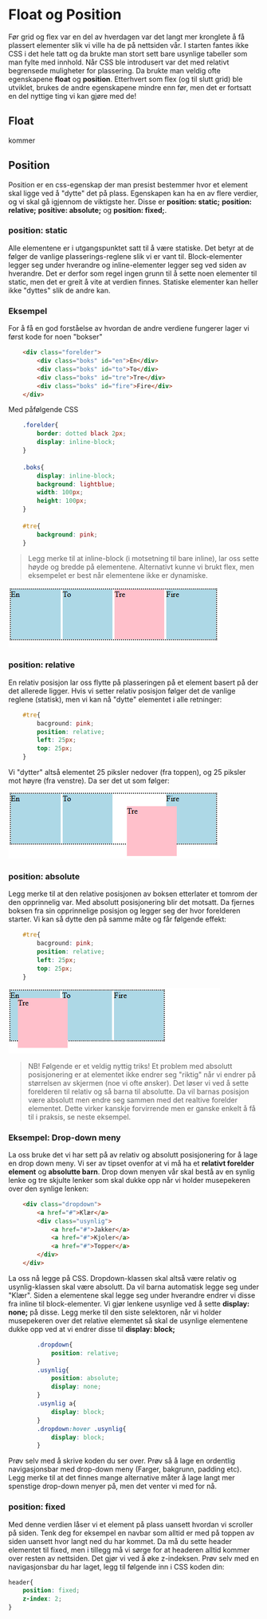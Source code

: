 # Float og Position

Før grid og flex var en del av hverdagen var det langt mer kronglete å få plassert elementer slik vi ville ha de på nettsiden vår. I starten fantes ikke CSS i det hele tatt og da brukte man stort sett bare usynlige tabeller som man fylte med innhold. Når CSS ble introdusert var det med relativt begrensede muligheter for plassering. Da brukte man veldig ofte egenskapene **float** og **position**. Etterhvert som flex (og til slutt grid) ble utviklet, brukes de andre egenskapene mindre enn før, men det er fortsatt en del nyttige ting vi kan gjøre med de!


## Float

kommer

## Position

Position er en css-egenskap der man presist bestemmer hvor et element skal ligge ved å "dytte" det på plass. Egenskapen kan ha en av flere verdier, og vi skal gå igjennom de viktigste her. Disse er **position: static;**  **position: relative;** **positive: absolute;**  og **position: fixed;**.

### position: static

Alle elementene er i utgangspunktet satt til å være statiske. Det betyr at de følger de vanlige plasserings-reglene slik vi er vant til. Block-elementer legger seg under hverandre og inline-elementer legger seg ved siden av hverandre. Det er derfor som regel ingen grunn til å sette noen elementer til static, men det er greit å vite at verdien finnes. Statiske elementer kan heller ikke "dyttes" slik de andre kan.

### Eksempel

For å få en god forståelse av hvordan de andre verdiene fungerer lager vi først kode for noen "bokser"

```HTML
    <div class="forelder">
        <div class="boks" id="en">En</div>
        <div class="boks" id="to">To</div>
        <div class="boks" id="tre">Tre</div>
        <div class="boks" id="fire">Fire</div>
    </div>
```

Med påfølgende CSS

```CSS
    .forelder{
        border: dotted black 2px;
        display: inline-block;
    }

    .boks{
        display: inline-block;
        background: lightblue;
        width: 100px;
        height: 100px;
    }

    #tre{
        background: pink;
    }
```

> Legg merke til at inline-block (i motsetning til bare inline), lar oss sette høyde og bredde på elementene. Alternativt kunne vi brukt flex, men eksempelet er best når elementene ikke er dynamiske.

![Static](position1.png)

### position: relative

En relativ posisjon lar oss flytte på plasseringen på et element basert på der det allerede ligger. Hvis vi setter relativ posisjon følger det de vanlige reglene (statisk), men vi kan nå "dytte" elementet i alle retninger:

```CSS
    #tre{
        bacground: pink;
        position: relative;
        left: 25px;
        top: 25px;
    }
```
Vi "dytter" altså elementet 25 piksler nedover (fra toppen), og 25 piksler mot høyre (fra venstre). Da ser det ut som følger:

![Relative](position2.png)

### position: absolute 

Legg merke til at den relative posisjonen av boksen etterlater et tomrom der den opprinnelig var. Med absolutt posisjonering blir det motsatt. Da fjernes boksen fra sin opprinnelige posisjon og legger seg der hvor forelderen starter. Vi kan så dytte den på samme måte og får følgende effekt:

```CSS
    #tre{
        bacground: pink;
        position: relative;
        left: 25px;
        top: 25px;
    }
```

![Absolutt](position3.png)

> NB! Følgende er et veldig nyttig triks! Et problem med absolutt posisjonering er at elementet ikke endrer seg "riktig" når vi endrer på størrelsen av skjermen (noe vi ofte ønsker). Det løser vi ved å sette forelderen til relativ og så barna til absolutte. Da vil barnas posisjon være absolutt men endre seg sammen med det realtive forelder elementet. Dette virker kanskje forvirrende men er ganske enkelt å få til i praksis, se neste eksempel.

### Eksempel: Drop-down meny

La oss bruke det vi har sett på av relativ og absolutt posisjonering for å lage en drop down meny. Vi ser av tipset ovenfor at vi må ha et **relativt forelder element** og **absolutte barn**. Drop down menyen vår skal bestå av en synlig lenke og tre skjulte lenker som skal dukke opp når vi holder musepekeren over den synlige lenken:

```HTML
    <div class="dropdown">
        <a href="#">Klær</a>
        <div class="usynlig">
            <a href="#">Jakker</a>
            <a href="#">Kjoler</a>
            <a href="#">Topper</a>
        </div>
    </div>
```

La oss nå legge på CSS. Dropdown-klassen skal altså være relativ og usynlig-klassen skal være absolutt. Da vil barna automatisk legge seg under "Klær". Siden a elementene skal legge seg under hverandre endrer vi disse fra inline til block-elementer. Vi gjør lenkene usynlige ved å sette **display: none;** på disse. Legg merke til den siste selektoren, når vi holder musepekeren over det relative elementet så skal de usynlige elementene dukke opp ved at vi endrer disse til **display: block;**

```CSS
        .dropdown{
            position: relative;
        }
        .usynlig{
            position: absolute;
            display: none;
        }
        .usynlig a{
            display: block;
        }
        .dropdown:hover .usynlig{
            display: block;
        }
```

Prøv selv med å skrive koden du ser over. Prøv så å lage en ordentlig navigasjonsbar med drop-down meny (Farger, bakgrunn, padding etc). Legg merke til at det finnes mange alternative måter å lage langt mer spenstige drop-down menyer på, men det venter vi med for nå.

### position: fixed

Med denne verdien låser vi et element på plass uansett hvordan vi scroller på siden. Tenk deg for eksempel en navbar som alltid er med på toppen av siden uansett hvor langt ned du har kommet. Da må du sette header elementet til fixed, men i tillegg må vi sørge for at headeren alltid kommer over resten av nettsiden. Det gjør vi ved å øke z-indeksen. Prøv selv med en navigasjonsbar du har laget, legg til følgende inn i CSS koden din:

```CSS
header{
    position: fixed;
    z-index: 2;
}
```